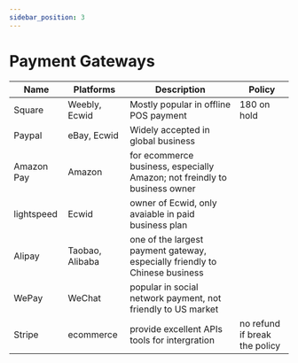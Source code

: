 ```yaml
---
sidebar_position: 3
---
```


# Payment Gateways

| Name | Platforms | Description | Policy |
| --- | --- | --- | --- |
| Square | Weebly, Ecwid | Mostly popular in offline POS payment | 180 on hold |
| Paypal | eBay, Ecwid | Widely accepted in global business | |
| Amazon Pay | Amazon | for ecommerce business, especially Amazon; not freindly to business owner | |
| lightspeed | Ecwid | owner of Ecwid, only avaiable in paid business plan | |
| Alipay | Taobao, Alibaba | one of the largest payment gateway, especially friendly to Chinese business | |
| WePay | WeChat | popular in social network payment, not friendly to US market | |
| Stripe | ecommerce | provide excellent APIs tools for intergration | no refund if break the policy |
